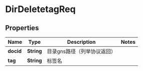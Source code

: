 # DirDeletetagReq

## Properties
Name | Type | Description | Notes
------------ | ------------- | ------------- | -------------
**docid** | **String** | 目录gns路径（列举协议返回） | 
**tag** | **String** | 标签名 | 

